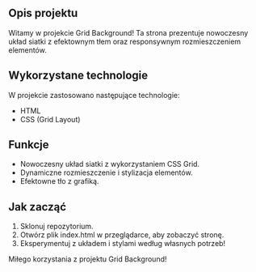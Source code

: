## Opis projektu  
Witamy w projekcie Grid Background! Ta strona prezentuje nowoczesny układ siatki z efektownym tłem oraz responsywnym rozmieszczeniem elementów.

## Wykorzystane technologie  
W projekcie zastosowano następujące technologie:

- HTML  
- CSS (Grid Layout)  

## Funkcje  
- Nowoczesny układ siatki z wykorzystaniem CSS Grid.  
- Dynamiczne rozmieszczenie i stylizacja elementów.  
- Efektowne tło z grafiką.  

## Jak zacząć  
1. Sklonuj repozytorium.  
2. Otwórz plik index.html w przeglądarce, aby zobaczyć stronę.  
3. Eksperymentuj z układem i stylami według własnych potrzeb!

Miłego korzystania z projektu Grid Background!
